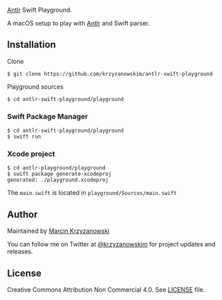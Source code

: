 [Antlr](http://www.antlr.org/) Swift Playground.

A macOS setup to play with [Antlr](http://www.antlr.org/) and Swift parser.


## Installation

Clone

```
$ git clone https://github.com/krzyzanowskim/antlr-swift-playground
```

Playground sources

```
$ cd antlr-swift-playground/playground
```

### Swift Package Manager

```
$ cd antlr-swift-playground/playground
$ swift run
```

### Xcode project

```
$ cd antlr-playground/playground
$ swift package generate-xcodeproj
generated: ./playground.xcodeproj
```

The `main.swift` is located in `playground/Sources/main.swift`

## Author

Maintained by [Marcin Krzyzanowski](https://www.krzyzanowskim.com)

You can follow me on Twitter at [@krzyzanowskim](https://twitter.com/krzyzanowskim) for project updates and releases.

## License

Creative Commons Attribution Non Commercial 4.0. See [LICENSE](LICENSE.txt) file.

